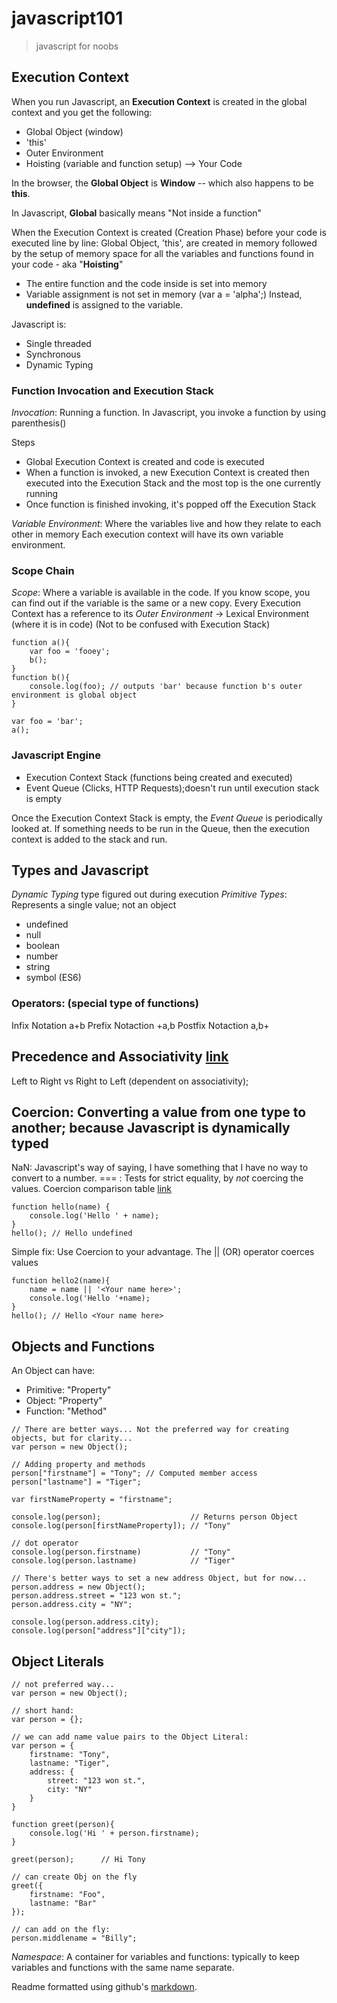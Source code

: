 # javascript101
> javascript for noobs

## Execution Context

When you run Javascript, an **Execution Context** is created in the global context and you get the following:
- Global Object (window)
- 'this'
- Outer Environment
- Hoisting (variable and function setup) --> Your Code

In the browser, the **Global Object** is **Window** -- which also happens to be **this**.

In Javascript, **Global** basically means "Not inside a function" 

When the Execution Context is created (Creation Phase) before your code is executed line by line:
Global Object, 'this', are created in memory followed by the setup of memory space for all the variables and functions found in your code - aka "**Hoisting**"
- The entire function and the code inside is set into memory
- Variable assignment is not set in memory (var a = 'alpha';) Instead, **undefined** is assigned to the variable.

Javascript is: 
- Single threaded 
- Synchronous
- Dynamic Typing

### Function Invocation and Execution Stack
*Invocation*: Running a function. In Javascript, you invoke a function by using parenthesis()

Steps
- Global Execution Context is created and code is executed
- When a function is invoked, a new Execution Context is created then executed into the Execution Stack and the most top is the one currently running
- Once function is finished invoking, it's popped off the Execution Stack

*Variable Environment*: Where the variables live and how they relate to each other in memory
Each execution context will have its own variable environment.

### Scope Chain
*Scope*: Where a variable is available in the code. If you know scope, you can find out if the variable is the same or a new copy.
Every Execution Context has a reference to its *Outer Environment* -> Lexical Environment (where it is in code) (Not to be confused with Execution Stack)
```
function a(){
	var foo = 'fooey';
	b();
}
function b(){
	console.log(foo); // outputs 'bar' because function b's outer environment is global object
}

var foo = 'bar';
a();
```

### Javascript Engine
- Execution Context Stack (functions being created and executed)
- Event Queue (Clicks, HTTP Requests);doesn't run until execution stack is empty

Once the Execution Context Stack is empty, the *Event Queue* is periodically looked at. If something needs to be run in the Queue, then the execution context is added to the stack and run.

## Types and Javascript
*Dynamic Typing* type figured out during execution
*Primitive Types*: Represents a single value; not an object
- undefined
- null
- boolean
- number
- string
- symbol (ES6)

### Operators: (special type of functions)
Infix Notation a+b
Prefix Notaction +a,b
Postfix Notaction a,b+

## Precedence and Associativity [link](https://developer.mozilla.org/en-US/docs/Web/JavaScript/Reference/Operators/Operator_Precedence)
Left to Right vs Right to Left (dependent on associativity);

## Coercion: Converting a value from one type to another; because Javascript is dynamically typed
NaN: Javascript's way of saying, I have something that I have no way to convert to a number.
=== : Tests for strict equality, by *not* coercing the values.
Coercion comparison table [link](https://developer.mozilla.org/en-US/docs/Web/JavaScript/Equality_comparisons_and_sameness)
```
function hello(name) {
	console.log('Hello ' + name);
}
hello(); // Hello undefined
```
Simple fix: Use Coercion to your advantage. The || (OR) operator coerces values
```
function hello2(name){
	name = name || '<Your name here>';
	console.log('Hello '+name);
}
hello(); // Hello <Your name here>
```

## Objects and Functions
An Object can have:
- Primitive: "Property"
- Object: "Property"
- Function: "Method"

```
// There are better ways... Not the preferred way for creating objects, but for clarity...
var person = new Object();

// Adding property and methods
person["firstname"] = "Tony"; // Computed member access
person["lastname"] = "Tiger";

var firstNameProperty = "firstname";

console.log(person);                    // Returns person Object
console.log(person[firstNameProperty]); // "Tony"

// dot operator
console.log(person.firstname)           // "Tony"
console.log(person.lastname)            // "Tiger"

// There's better ways to set a new address Object, but for now...
person.address = new Object();
person.address.street = "123 won st.";
person.address.city = "NY";

console.log(person.address.city);
console.log(person["address"]["city"]);
```

## Object Literals
```
// not preferred way...
var person = new Object();

// short hand:
var person = {};

// we can add name value pairs to the Object Literal:
var person = {
    firstname: "Tony",
    lastname: "Tiger",
    address: {
        street: "123 won st.",
        city: "NY"
    }
}

function greet(person){
    console.log('Hi ' + person.firstname);
}

greet(person);      // Hi Tony

// can create Obj on the fly
greet({
    firstname: "Foo",
    lastname: "Bar"
});

// can add on the fly:
person.middlename = "Billy";
```

*Namespace*: A container for variables and functions: typically to keep variables and functions with the same name separate.



Readme formatted using github's [markdown](https://help.github.com/articles/basic-writing-and-formatting-syntax/).